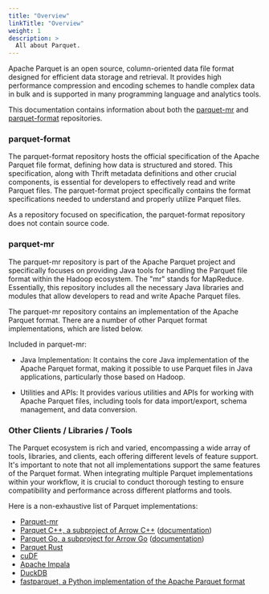 ```yaml
---
title: "Overview"
linkTitle: "Overview"
weight: 1
description: >
  All about Parquet.
---
```


Apache Parquet is an open source, column-oriented data file format designed for efficient data storage and retrieval.
It provides high performance compression and encoding schemes to handle complex data in bulk and is supported in many programming language and analytics tools.

This documentation contains information about both the [parquet-mr](https://github.com/apache/parquet-mr) and [parquet-format](https://github.com/apache/parquet-format) repositories. 

### parquet-format

The parquet-format repository hosts the official specification of the Apache Parquet file format, defining how data is structured and stored. This specification, along with Thrift metadata definitions and other crucial components, is essential for developers to effectively read and write Parquet files. The parquet-format project specifically contains the format specifications needed to understand and properly utilize Parquet files.

As a repository focused on specification, the parquet-format repository does not contain source code. 


### parquet-mr

The parquet-mr repository is part of the Apache Parquet project and specifically focuses on providing Java tools for handling the Parquet file format within the Hadoop ecosystem. The "mr" stands for MapReduce. Essentially, this repository includes all the necessary Java libraries and modules that allow developers to read and write Apache Parquet files.

The parquet-mr repository contains an implementation of the Apache Parquet format. There are a number of other Parquet format implementations, which are listed below. 

Included in parquet-mr:
* Java Implementation: It contains the core Java implementation of the Apache Parquet format, making it possible to use Parquet files in Java applications, particularly those based on Hadoop.

* Utilities and APIs: It provides various utilities and APIs for working with Apache Parquet files, including tools for data import/export, schema management, and data conversion.


###  Other Clients / Libraries / Tools

The Parquet ecosystem is rich and varied, encompassing a wide array of tools, libraries, and clients, each offering different levels of feature support. It's important to note that not all implementations support the same features of the Parquet format. When integrating multiple Parquet implementations within your workflow, it is crucial to conduct thorough testing to ensure compatibility and performance across different platforms and tools.

Here is a non-exhaustive list of Parquet implementations:

* [Parquet-mr](https://github.com/apache/parquet-mr)
* [Parquet C++, a subproject of Arrow C++](https://github.com/apache/arrow/tree/main/cpp/src/parquet) ([documentation](https://arrow.apache.org/docs/cpp/parquet.html))
* [Parquet Go, a subproject for Arrow Go](https://github.com/apache/arrow/tree/main/go/parquet) ([documentation](https://github.com/apache/arrow/tree/main/go))
* [Parquet Rust](https://github.com/apache/arrow-rs/blob/master/parquet/README.md)
* [cuDF](https://github.com/rapidsai/cudf)
* [Apache Impala](https://github.com/apache/impala)
* [DuckDB](https://github.com/duckdb/duckdb)
* [fastparquet, a Python implementation of the Apache Parquet format](https://github.com/dask/fastparquet)
